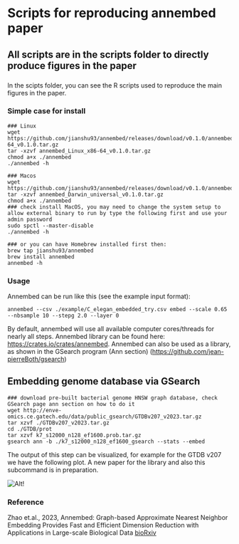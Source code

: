 # Scripts for reproducing annembed paper
## All scripts are in the scripts folder to directly produce figures in the paper
###
In the scipts folder, you can see the R scripts used to reproduce the main figures in the paper.

### Simple case for install
```
### Linux
wget https://github.com/jianshu93/annembed/releases/download/v0.1.0/annembed_Linux_x86-64_v0.1.0.tar.gz
tar -xzvf annembed_Linux_x86-64_v0.1.0.tar.gz
chmod a+x ./annembed
./annembed -h

### Macos
wget https://github.com/jianshu93/annembed/releases/download/v0.1.0/annembed_Darwin_universal_v0.1.0.tar.gz
tar -xzvf annembed_Darwin_universal_v0.1.0.tar.gz
chmod a+x ./annembed
### check install MacOS, you may need to change the system setup to allow external binary to run by type the following first and use your admin password
sudo spctl --master-disable
./annembed -h

### or you can have Homebrew installed first then:
brew tap jianshu93/annembed
brew install annembed
annembed -h

```

### Usage
Annembed can be run like this (see the example input format): 
```
annembed --csv ./example/C_elegan_embedded_try.csv embed --scale 0.65 --nbsample 10 --stepg 2.0 --layer 0
```
By default, annembed will use all available computer cores/threads for nearly all steps. Annembed library can be found here: https://crates.io/crates/annembed. Annembed can also be used as a library, as shown in the GSearch program (Ann section) (https://github.com/jean-pierreBoth/gsearch)

## Embedding genome database via GSearch
```
### download pre-built bacterial genome HNSW graph database, check GSearch page ann section on how to do it
wget http://enve-omics.ce.gatech.edu/data/public_gsearch/GTDBv207_v2023.tar.gz
tar xzvf ./GTDBv207_v2023.tar.gz
cd ./GTDB/prot
tar xzvf k7_s12000_n128_ef1600.prob.tar.gz
gsearch ann -b ./k7_s12000_n128_ef1600_gsearch --stats --embed

```

The output of this step can be visualized, for example for the GTDB v207 we have the following plot. A new paper for the library and also this subcommand is in preparation.

![Alt!](https://github.com/jean-pierreBoth/gsearch/blob/master/GSearch-annembed-GTDBv207.jpg?raw=true)

### Reference
Zhao et.al., 2023, Annembed: Graph-based Approximate Nearest Neighbor Embedding Provides Fast and Efficient Dimension Reduction with Applications in Large-scale Biological Data [bioRxiv]()